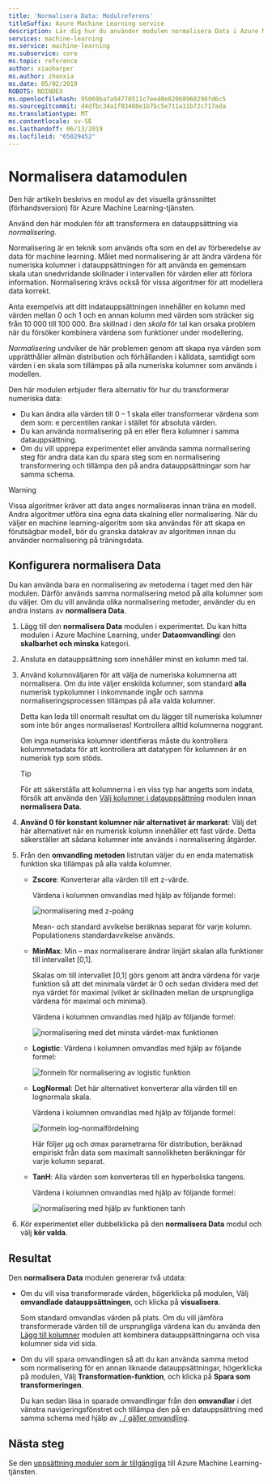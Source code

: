 ```yaml
---
title: 'Normalisera Data: Modulreferens'
titleSuffix: Azure Machine Learning service
description: Lär dig hur du använder modulen normalisera Data i Azure Machine Learning-tjänsten för att omvandla en datauppsättning via *normalisering*...
services: machine-learning
ms.service: machine-learning
ms.subservice: core
ms.topic: reference
author: xiaoharper
ms.author: zhanxia
ms.date: 05/02/2019
ROBOTS: NOINDEX
ms.openlocfilehash: 95069bafa94770511c7ee40e82068960298fd6c5
ms.sourcegitcommit: d4dfbc34a1f03488e1b7bc5e711a11b72c717ada
ms.translationtype: MT
ms.contentlocale: sv-SE
ms.lasthandoff: 06/13/2019
ms.locfileid: "65029452"
---
```

# <a name="normalize-data-module"></a>Normalisera datamodulen

Den här artikeln beskrivs en modul av det visuella gränssnittet (förhandsversion) för Azure Machine Learning-tjänsten.

Använd den här modulen för att transformera en datauppsättning via *normalisering*.

Normalisering är en teknik som används ofta som en del av förberedelse av data för machine learning. Målet med normalisering är att ändra värdena för numeriska kolumner i datauppsättningen för att använda en gemensam skala utan snedvridande skillnader i intervallen för värden eller att förlora information. Normalisering krävs också för vissa algoritmer för att modellera data korrekt.

Anta exempelvis att ditt indatauppsättningen innehåller en kolumn med värden mellan 0 och 1 och en annan kolumn med värden som sträcker sig från 10 000 till 100 000. Bra skillnad i den *skala* för tal kan orsaka problem när du försöker kombinera värdena som funktioner under modellering.

*Normalisering* undviker de här problemen genom att skapa nya värden som upprätthåller allmän distribution och förhållanden i källdata, samtidigt som värden i en skala som tillämpas på alla numeriska kolumner som används i modellen.

Den här modulen erbjuder flera alternativ för hur du transformerar numeriska data:

- Du kan ändra alla värden till 0 – 1 skala eller transformerar värdena som dem som: e percentilen rankar i stället för absoluta värden.
- Du kan använda normalisering på en eller flera kolumner i samma datauppsättning.
- Om du vill upprepa experimentet eller använda samma normalisering steg för andra data kan du spara steg som en normalisering transformering och tillämpa den på andra datauppsättningar som har samma schema.

> [!WARNING]
> Vissa algoritmer kräver att data anges normaliseras innan träna en modell. Andra algoritmer utföra sina egna data skalning eller normalisering. När du väljer en machine learning-algoritm som ska användas för att skapa en förutsägbar modell, bör du granska datakrav av algoritmen innan du använder normalisering på träningsdata.

##  <a name="configure-normalize-data"></a>Konfigurera normalisera Data

Du kan använda bara en normalisering av metoderna i taget med den här modulen. Därför används samma normalisering metod på alla kolumner som du väljer. Om du vill använda olika normalisering metoder, använder du en andra instans av **normalisera Data**.

1. Lägg till den **normalisera Data** modulen i experimentet. Du kan hitta modulen i Azure Machine Learning, under **Dataomvandling**i den **skalbarhet och minska** kategori.

2. Ansluta en datauppsättning som innehåller minst en kolumn med tal.

3. Använd kolumnväljaren för att välja de numeriska kolumnerna att normalisera. Om du inte väljer enskilda kolumner, som standard **alla** numerisk typkolumner i inkommande ingår och samma normaliseringsprocessen tillämpas på alla valda kolumner. 

    Detta kan leda till onormalt resultat om du lägger till numeriska kolumner som inte bör anges normaliseras! Kontrollera alltid kolumnerna noggrant.

    Om inga numeriska kolumner identifieras måste du kontrollera kolumnmetadata för att kontrollera att datatypen för kolumnen är en numerisk typ som stöds.

    > [!TIP]
    > För att säkerställa att kolumnerna i en viss typ har angetts som indata, försök att använda den [Välj kolumner i datauppsättning](./select-columns-in-dataset.md) modulen innan **normalisera Data**.

4. **Använd 0 för konstant kolumner när alternativet är markerat**:  Välj det här alternativet när en numerisk kolumn innehåller ett fast värde. Detta säkerställer att sådana kolumner inte används i normalisering åtgärder.

5. Från den **omvandling metoden** listrutan väljer du en enda matematisk funktion ska tillämpas på alla valda kolumner. 
  
    - **Zscore**: Konverterar alla värden till ett z-värde.
    
      Värdena i kolumnen omvandlas med hjälp av följande formel:  
  
      ![normalisering med z&#45;poäng](media/module/aml-normalization-z-score.png)
  
      Mean- och standard avvikelse beräknas separat för varje kolumn. Populationens standardavvikelse används.
  
    - **MinMax**: Min – max normaliserare ändrar linjärt skalan alla funktioner till intervallet [0,1].
    
      Skalas om till intervallet [0,1] görs genom att ändra värdena för varje funktion så att det minimala värdet är 0 och sedan dividera med det nya värdet för maximal (vilket är skillnaden mellan de ursprungliga värdena för maximal och minimal).
      
      Värdena i kolumnen omvandlas med hjälp av följande formel:  
  
      ![normalisering med det minsta värdet&#45;max funktionen](media/module/aml-normalization-minmax.png "AML_normalization minmax")  
  
    - **Logistic**: Värdena i kolumnen omvandlas med hjälp av följande formel:

      ![formeln för normalisering av logistic funktion](media/module/aml-normalization-logistic.png "AML_normalization logistic")  
  
    - **LogNormal**: Det här alternativet konverterar alla värden till en lognormala skala.
  
      Värdena i kolumnen omvandlas med hjälp av följande formel:
  
      ![formeln log&#45;normalfördelning](media/module/aml-normalization-lognormal.png "AML_normalization lognormala")
    
      Här följer μg och σmax parametrarna för distribution, beräknad empiriskt från data som maximalt sannolikheten beräkningar för varje kolumn separat.  
  
    - **TanH**: Alla värden som konverteras till en hyperboliska tangens.
    
      Värdena i kolumnen omvandlas med hjälp av följande formel:
    
      ![normalisering med hjälp av funktionen tanh](media/module/aml-normalization-tanh.png "AML_normalization tanh")

6. Kör experimentet eller dubbelklicka på den **normalisera Data** modul och välj **kör valda**. 

## <a name="results"></a>Resultat

Den **normalisera Data** modulen genererar två utdata:

- Om du vill visa transformerade värden, högerklicka på modulen, Välj **omvandlade datauppsättningen**, och klicka på **visualisera**.

    Som standard omvandlas värden på plats. Om du vill jämföra transformerade värden till de ursprungliga värdena kan du använda den [Lägg till kolumner](./add-columns.md) modulen att kombinera datauppsättningarna och visa kolumner sida vid sida.

- Om du vill spara omvandlingen så att du kan använda samma metod som normalisering för en annan liknande datauppsättningar, högerklicka på modulen, Välj **Transformation-funktion**, och klicka på **Spara som transformeringen**.

    Du kan sedan läsa in sparade omvandlingar från den **omvandlar** i det vänstra navigeringsfönstret och tillämpa den på en datauppsättning med samma schema med hjälp av [. / gäller omvandling](apply-transformation.md).  


## <a name="next-steps"></a>Nästa steg

Se den [uppsättning moduler som är tillgängliga](module-reference.md) till Azure Machine Learning-tjänsten. 